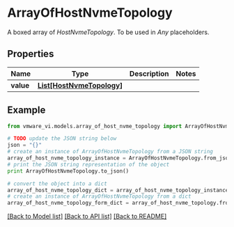 # ArrayOfHostNvmeTopology

A boxed array of *HostNvmeTopology*. To be used in *Any* placeholders. 

## Properties
Name | Type | Description | Notes
------------ | ------------- | ------------- | -------------
**value** | [**List[HostNvmeTopology]**](HostNvmeTopology.md) |  | 

## Example

```python
from vmware_vi.models.array_of_host_nvme_topology import ArrayOfHostNvmeTopology

# TODO update the JSON string below
json = "{}"
# create an instance of ArrayOfHostNvmeTopology from a JSON string
array_of_host_nvme_topology_instance = ArrayOfHostNvmeTopology.from_json(json)
# print the JSON string representation of the object
print ArrayOfHostNvmeTopology.to_json()

# convert the object into a dict
array_of_host_nvme_topology_dict = array_of_host_nvme_topology_instance.to_dict()
# create an instance of ArrayOfHostNvmeTopology from a dict
array_of_host_nvme_topology_form_dict = array_of_host_nvme_topology.from_dict(array_of_host_nvme_topology_dict)
```
[[Back to Model list]](../README.md#documentation-for-models) [[Back to API list]](../README.md#documentation-for-api-endpoints) [[Back to README]](../README.md)


